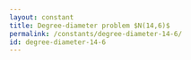 ```yaml
---
layout: constant
title: Degree-diameter problem $N(14,6)$
permalink: /constants/degree-diameter-14-6/
id: degree-diameter-14-6
---
```

